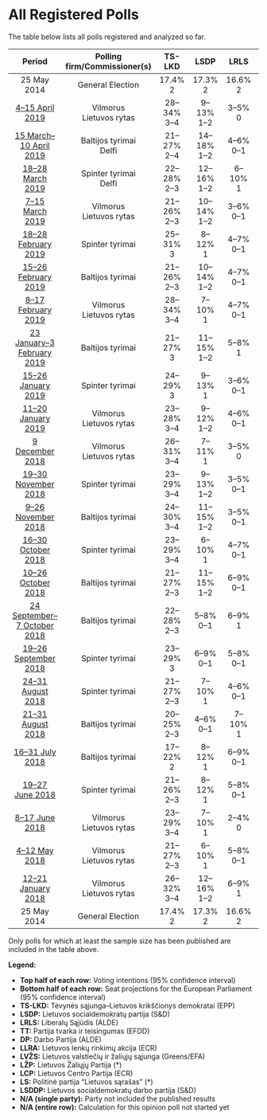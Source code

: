 # All Registered Polls

The table below lists all polls registered and analyzed so far.

| Period     | Polling firm/Commissioner(s) | TS-LKD | LSDP | LRLS | TT | DP | LLRA | LVŽS | LŽP | LCP | LS | LSDDP |
|:----------:|:----------------------------:|:--:|:--:|:--:|:--:|:--:|:--:|:--:|:--:|:--:|:--:|:--:|
| 25 May 2014 | General Election | 17.4% <br> 2 | 17.3% <br> 2 | 16.6% <br> 2 | 14.2% <br> 2 | 12.4% <br> 1 | 8.0% <br> 1 | 6.6% <br> 1 | 3.6% <br> 0 | 0.0% <br> 0 | 0.0% <br> 0 | 0.0% <br> 0 |
| [4–15 April 2019](2019-04-15-Vilmorus.html) | Vilmorus <br> Lietuvos rytas | 28–34% <br> 3–4 | 9–13% <br> 1–2 | 3–5% <br> 0 | 7–11% <br> 1 | 7–11% <br> 1 | 4–6% <br> 0–1 | 22–27% <br> 3–4 | N/A <br> N/A | 3–5% <br> 0–1 | N/A <br> N/A | 3–5% <br> 0 |
| [15 March–10 April 2019](2019-04-10-Baltijostyrimai.html) | Baltijos tyrimai <br> Delfi | 21–27% <br> 2–4 | 14–18% <br> 1–2 | 4–6% <br> 0–1 | 4–6% <br> 0–1 | 7–11% <br> 1 | 3–5% <br> 0–1 | 22–28% <br> 3–4 | N/A <br> N/A | N/A <br> N/A | N/A <br> N/A | 4–6% <br> 0–1 |
| [18–28 March 2019](2019-03-28-Spintertyrimai.html) | Spinter tyrimai <br> Delfi | 22–28% <br> 2–3 | 12–16% <br> 1–2 | 6–10% <br> 1 | 6–9% <br> 1 | 6–9% <br> 1 | 4–7% <br> 0–1 | 19–24% <br> 2–3 | N/A <br> N/A | 3–5% <br> 0–1 | N/A <br> N/A | N/A <br> N/A |
| [7–15 March 2019](2019-03-15-Vilmorus.html) | Vilmorus <br> Lietuvos rytas | 21–26% <br> 2–3 | 10–14% <br> 1–2 | 3–6% <br> 0–1 | 6–9% <br> 1 | 6–9% <br> 1 | 2–5% <br> 0 | 24–30% <br> 3 | N/A <br> N/A | N/A <br> N/A | N/A <br> N/A | 5–8% <br> 0–1 |
| [18–28 February 2019](2019-02-28-Spintertyrimai.html) | Spinter tyrimai | 25–31% <br> 3 | 8–12% <br> 1 | 4–7% <br> 0–1 | 4–7% <br> 0–1 | 6–9% <br> 1 | 5–8% <br> 0–1 | 20–25% <br> 2–3 | N/A <br> N/A | N/A <br> N/A | N/A <br> N/A | N/A <br> N/A |
| [15–26 February 2019](2019-02-26-Baltijostyrimai.html) | Baltijos tyrimai | 21–26% <br> 2–3 | 10–14% <br> 1–2 | 4–7% <br> 0–1 | 8–12% <br> 1 | 9–13% <br> 1–2 | 3–6% <br> 0–1 | 19–24% <br> 2–3 | N/A <br> N/A | N/A <br> N/A | N/A <br> N/A | 3–5% <br> 0 |
| [8–17 February 2019](2019-02-17-Vilmorus.html) | Vilmorus <br> Lietuvos rytas | 28–34% <br> 3–4 | 7–10% <br> 1 | 4–7% <br> 0–1 | 6–9% <br> 1 | 6–10% <br> 1 | 2–5% <br> 0 | 25–30% <br> 3–4 | N/A <br> N/A | 3–5% <br> 0–1 | N/A <br> N/A | 3–5% <br> 0 |
| [23 January–3 February 2019](2019-02-03-Baltijostyrimai.html) | Baltijos tyrimai | 21–27% <br> 3 | 11–15% <br> 1–2 | 5–8% <br> 1 | 10–14% <br> 1–2 | 7–10% <br> 1 | 2–4% <br> 0 | 19–24% <br> 2–3 | N/A <br> N/A | 4–6% <br> 0–1 | N/A <br> N/A | 3–5% <br> 0 |
| [15–26 January 2019](2019-01-26-Spintertyrimai.html) | Spinter tyrimai | 24–29% <br> 3 | 9–13% <br> 1 | 3–6% <br> 0–1 | 7–10% <br> 1 | 6–9% <br> 1 | 5–8% <br> 1 | 20–25% <br> 2–3 | N/A <br> N/A | 2–4% <br> 0 | N/A <br> N/A | 2–4% <br> 0 |
| [11–20 January 2019](2019-01-20-Vilmorus.html) | Vilmorus <br> Lietuvos rytas | 23–28% <br> 3–4 | 9–12% <br> 1–2 | 4–6% <br> 0–1 | 8–11% <br> 1 | 7–11% <br> 1 | 3–5% <br> 0–1 | 24–30% <br> 3–4 | N/A <br> N/A | 4–6% <br> 0–1 | N/A <br> N/A | 3–6% <br> 0–1 |
| [9 December 2018](2018-12-09-Vilmorus.html) | Vilmorus <br> Lietuvos rytas | 26–31% <br> 3–4 | 7–11% <br> 1 | 3–5% <br> 0 | 9–12% <br> 1–2 | 9–13% <br> 1–2 | 3–5% <br> 0–1 | 21–26% <br> 3 | N/A <br> N/A | N/A <br> N/A | N/A <br> N/A | 3–5% <br> 0 |
| [19–30 November 2018](2018-11-30-Spintertyrimai.html) | Spinter tyrimai | 23–29% <br> 3–4 | 9–13% <br> 1–2 | 3–5% <br> 0–1 | 9–13% <br> 1–2 | 5–8% <br> 0–1 | 6–9% <br> 1 | 20–25% <br> 2–3 | N/A <br> N/A | 4–7% <br> 0–1 | N/A <br> N/A | 3–5% <br> 0–1 |
| [9–26 November 2018](2018-11-26-Baltijostyrimai.html) | Baltijos tyrimai | 24–30% <br> 3–4 | 11–15% <br> 1–2 | 3–5% <br> 0–1 | 8–12% <br> 1 | 7–10% <br> 1 | 3–5% <br> 0–1 | 19–24% <br> 2–3 | N/A <br> N/A | 5–8% <br> 0–1 | N/A <br> N/A | 5–8% <br> 0–1 |
| [16–30 October 2018](2018-10-30-Spintertyrimai.html) | Spinter tyrimai | 23–29% <br> 3–4 | 6–10% <br> 1 | 4–7% <br> 0–1 | 10–14% <br> 1–2 | 5–8% <br> 0–1 | 5–8% <br> 0–1 | 19–24% <br> 2–3 | N/A <br> N/A | 3–5% <br> 0–1 | N/A <br> N/A | 4–7% <br> 0–1 |
| [10–26 October 2018](2018-10-26-Baltijostyrimai.html) | Baltijos tyrimai | 21–27% <br> 2–3 | 11–15% <br> 1–2 | 6–9% <br> 0–1 | 9–13% <br> 1 | 6–9% <br> 1 | 4–6% <br> 0–1 | 16–20% <br> 2 | N/A <br> N/A | 5–8% <br> 0–1 | N/A <br> N/A | 6–9% <br> 1 |
| [24 September–7 October 2018](2018-10-07-Baltijostyrimai.html) | Baltijos tyrimai | 22–28% <br> 2–3 | 5–8% <br> 0–1 | 6–9% <br> 1 | 10–14% <br> 1–2 | 7–10% <br> 1 | 3–5% <br> 0 | 16–20% <br> 2 | N/A <br> N/A | 4–6% <br> 0–1 | N/A <br> N/A | 5–8% <br> 0–1 |
| [19–26 September 2018](2018-09-26-Spintertyrimai.html) | Spinter tyrimai | 23–29% <br> 3 | 6–9% <br> 0–1 | 5–8% <br> 0–1 | 8–12% <br> 1 | 5–8% <br> 0–1 | 5–8% <br> 0–1 | 21–27% <br> 2–3 | N/A <br> N/A | 3–5% <br> 0 | N/A <br> N/A | 5–8% <br> 0–1 |
| [24–31 August 2018](2018-08-31-Spintertyrimai.html) | Spinter tyrimai | 21–27% <br> 2–3 | 7–10% <br> 1 | 4–6% <br> 0–1 | 9–13% <br> 1 | 6–9% <br> 1 | 4–6% <br> 0–1 | 20–25% <br> 2–3 | N/A <br> N/A | 5–8% <br> 0–1 | N/A <br> N/A | 5–8% <br> 0–1 |
| [21–31 August 2018](2018-08-31-Baltijostyrimai.html) | Baltijos tyrimai | 20–25% <br> 2–3 | 4–6% <br> 0–1 | 7–10% <br> 1 | 8–12% <br> 1 | 6–9% <br> 1 | 3–5% <br> 0–1 | 19–24% <br> 2–3 | N/A <br> N/A | 6–9% <br> 1 | N/A <br> N/A | 4–6% <br> 0–1 |
| [16–31 July 2018](2018-07-31-Baltijostyrimai.html) | Baltijos tyrimai | 17–22% <br> 2 | 8–12% <br> 1 | 6–9% <br> 0–1 | 11–15% <br> 1–2 | 7–11% <br> 1 | 5–8% <br> 0–1 | 15–19% <br> 1–2 | N/A <br> N/A | 6–9% <br> 0–1 | N/A <br> N/A | 5–8% <br> 0–1 |
| [19–27 June 2018](2018-06-27-Spintertyrimai.html) | Spinter tyrimai | 21–26% <br> 2–3 | 8–12% <br> 1 | 5–8% <br> 0–1 | 9–13% <br> 1 | 7–11% <br> 1 | 4–7% <br> 0–1 | 18–23% <br> 2–3 | N/A <br> N/A | 3–5% <br> 0–1 | N/A <br> N/A | 5–8% <br> 0–1 |
| [8–17 June 2018](2018-06-17-Vilmorus.html) | Vilmorus <br> Lietuvos rytas | 23–29% <br> 3–4 | 7–10% <br> 1 | 2–4% <br> 0 | 8–12% <br> 1–2 | 9–13% <br> 1–2 | 3–5% <br> 0–1 | 21–27% <br> 3 | N/A <br> N/A | 4–7% <br> 0–1 | N/A <br> N/A | 7–10% <br> 1 |
| [4–12 May 2018](2018-05-12-Vilmorus.html) | Vilmorus <br> Lietuvos rytas | 21–27% <br> 2–3 | 6–10% <br> 1 | 5–8% <br> 0–1 | 9–13% <br> 1 | 8–12% <br> 1 | 3–5% <br> 0–1 | 19–24% <br> 2–3 | N/A <br> N/A | 5–8% <br> 0–1 | N/A <br> N/A | 7–11% <br> 1 |
| [12–21 January 2018](2018-01-21-Vilmorus.html) | Vilmorus <br> Lietuvos rytas | 26–32% <br> 3–4 | 12–16% <br> 1–2 | 6–9% <br> 1 | 12–16% <br> 1–2 | 2–4% <br> 0 | 3–5% <br> 0 | 21–26% <br> 2–3 | 1–2% <br> 0 | 2–4% <br> 0 | 1–2% <br> 0 | N/A <br> N/A |
| 25 May 2014 | General Election | 17.4% <br> 2 | 17.3% <br> 2 | 16.6% <br> 2 | 14.2% <br> 2 | 12.4% <br> 1 | 8.0% <br> 1 | 6.6% <br> 1 | 3.6% <br> 0 | 0.0% <br> 0 | 0.0% <br> 0 | 0.0% <br> 0 |

Only polls for which at least the sample size has been published are included in the table above.

**Legend:**
+ **Top half of each row:** Voting intentions (95% confidence interval)
+ **Bottom half of each row:** Seat projections for the European Parliament (95% confidence interval)
+ **TS-LKD:** Tėvynės sąjunga–Lietuvos krikščionys demokratai (EPP)
+ **LSDP:** Lietuvos socialdemokratų partija (S&D)
+ **LRLS:** Liberalų Sąjūdis (ALDE)
+ **TT:** Partija tvarka ir teisingumas (EFDD)
+ **DP:** Darbo Partija (ALDE)
+ **LLRA:** Lietuvos lenkų rinkimų akcija (ECR)
+ **LVŽS:** Lietuvos valstiečių ir žaliųjų sąjunga (Greens/EFA)
+ **LŽP:** Lietuvos Žaliųjų Partija (*)
+ **LCP:** Lietuvos Centro Partija (ECR)
+ **LS:** Politinė partija “Lietuvos sąrašas” (*)
+ **LSDDP:** Lietuvos socialdemokratų darbo partija (S&D)
+ **N/A (single party):** Party not included the published results
+ **N/A (entire row):** Calculation for this opinion poll not started yet

